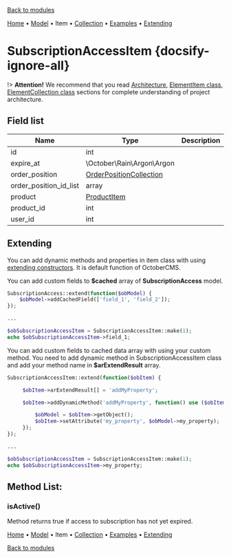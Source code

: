 [Back to modules](modules/home.md)

[Home](modules/subscription-access/home.md)
• [Model](modules/subscription-access/model/model.md)
• Item
• [Collection](modules/subscription-access/collection/collection.md)
• [Examples](modules/subscription-access/examples/examples.md)
• [Extending](modules/subscription-access/extending/extending.md)

# SubscriptionAccessItem {docsify-ignore-all}

!> **Attention!**  We recommend that you read [Architecture](home.md#architecture), [ElementItem class](item-class/item-class.md),
[ElementCollection class](collection-class/collection-class.md) sections for complete understanding of  project architecture.

## Field list

|  Name | Type | Description |
|-------|------|--------|
|id|int|
|expire_at|\October\Rain\Argon\Argon|
|order_position|[OrderPositionCollection](modules/order-position/collection/collection.md)|
|order_position_id_list|array|
|product|[ProductItem](modules/product/item/item.md)|
|product_id|int|
|user_id|int|

## Extending

You can add dynamic methods and properties in item class with using [extending constructors](http://octobercms.com/docs/services/behaviors#constructor-extension).
It is default function of OctoberCMS.

You can add custom fields to **$cached** array of **SubscriptionAccess** model.
```php
SubscriptionAccess::extend(function($obModel) {
    $obModel->addCachedField(['field_1', 'field_2']);
});

...

$obSubscriptionAccessItem = SubscriptionAccessItem::make(1);
echo $obSubscriptionAccessItem->field_1;
```

You can add custom fields to cached data array with using your custom method.
You need to add dynamic method in SubscriptionAccessItem class and add your method name in **$arExtendResult** array.
```php
SubscriptionAccessItem::extend(function($obItem) {

     $obItem->arExtendResult[] = 'addMyProperty';

     $obItem->addDynamicMethod('addMyProperty', function() use ($obItem) {

         $obModel = $obItem->getObject();
         $obItem->setAttribute('my_property', $obModel->my_property);
     });
});

...

$obSubscriptionAccessItem = SubscriptionAccessItem::make(1);
echo $obSubscriptionAccessItem->my_property;
```

## Method List:

### isActive()

Method returns true if access to subscription has not yet expired.

[Home](modules/subscription-access/home.md)
• [Model](modules/subscription-access/model/model.md)
• Item
• [Collection](modules/subscription-access/collection/collection.md)
• [Examples](modules/subscription-access/examples/examples.md)
• [Extending](modules/subscription-access/extending/extending.md)

[Back to modules](modules/home.md)
